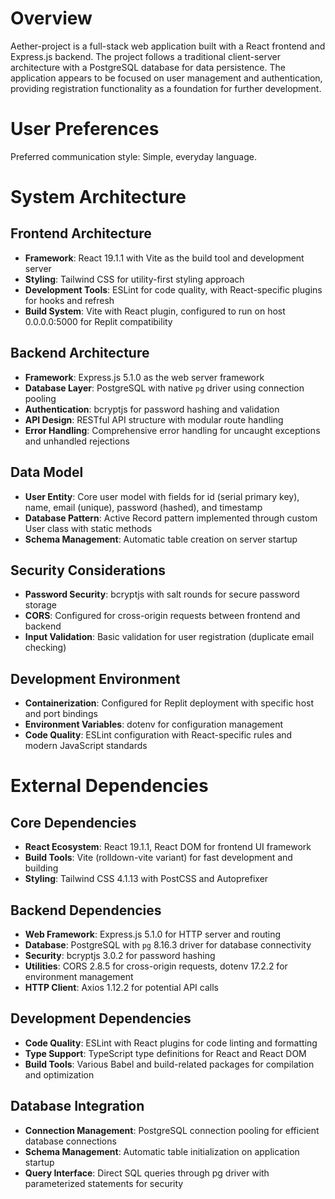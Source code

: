 # Overview

Aether-project is a full-stack web application built with a React frontend and Express.js backend. The project follows a traditional client-server architecture with a PostgreSQL database for data persistence. The application appears to be focused on user management and authentication, providing registration functionality as a foundation for further development.

# User Preferences

Preferred communication style: Simple, everyday language.

# System Architecture

## Frontend Architecture
- **Framework**: React 19.1.1 with Vite as the build tool and development server
- **Styling**: Tailwind CSS for utility-first styling approach
- **Development Tools**: ESLint for code quality, with React-specific plugins for hooks and refresh
- **Build System**: Vite with React plugin, configured to run on host 0.0.0.0:5000 for Replit compatibility

## Backend Architecture
- **Framework**: Express.js 5.1.0 as the web server framework
- **Database Layer**: PostgreSQL with native `pg` driver using connection pooling
- **Authentication**: bcryptjs for password hashing and validation
- **API Design**: RESTful API structure with modular route handling
- **Error Handling**: Comprehensive error handling for uncaught exceptions and unhandled rejections

## Data Model
- **User Entity**: Core user model with fields for id (serial primary key), name, email (unique), password (hashed), and timestamp
- **Database Pattern**: Active Record pattern implemented through custom User class with static methods
- **Schema Management**: Automatic table creation on server startup

## Security Considerations
- **Password Security**: bcryptjs with salt rounds for secure password storage
- **CORS**: Configured for cross-origin requests between frontend and backend
- **Input Validation**: Basic validation for user registration (duplicate email checking)

## Development Environment
- **Containerization**: Configured for Replit deployment with specific host and port bindings
- **Environment Variables**: dotenv for configuration management
- **Code Quality**: ESLint configuration with React-specific rules and modern JavaScript standards

# External Dependencies

## Core Dependencies
- **React Ecosystem**: React 19.1.1, React DOM for frontend UI framework
- **Build Tools**: Vite (rolldown-vite variant) for fast development and building
- **Styling**: Tailwind CSS 4.1.13 with PostCSS and Autoprefixer

## Backend Dependencies
- **Web Framework**: Express.js 5.1.0 for HTTP server and routing
- **Database**: PostgreSQL with `pg` 8.16.3 driver for database connectivity
- **Security**: bcryptjs 3.0.2 for password hashing
- **Utilities**: CORS 2.8.5 for cross-origin requests, dotenv 17.2.2 for environment management
- **HTTP Client**: Axios 1.12.2 for potential API calls

## Development Dependencies
- **Code Quality**: ESLint with React plugins for code linting and formatting
- **Type Support**: TypeScript type definitions for React and React DOM
- **Build Tools**: Various Babel and build-related packages for compilation and optimization

## Database Integration
- **Connection Management**: PostgreSQL connection pooling for efficient database connections
- **Schema Management**: Automatic table initialization on application startup
- **Query Interface**: Direct SQL queries through pg driver with parameterized statements for security